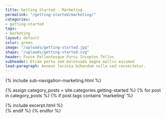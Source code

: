 ```yaml
---
title: Getting Started - Marketing
permalink: "/getting-started/marketing/"
categories:
- getting-started
tags:
- marketing
layout: default
color: green
image: "/uploads/getting-started.jpg"
shape: "/uploads/getting-started.svg"
header: Fusce Pellentesque Purus Inceptos Tellus
subheader: Etiam porta sem malesuada magna mollis euismod
lead-paragraph: Aenean lacinia bibendum nulla sed consectetur.
---
```


{% include sub-navigation-marketing.html %}

<div class="category__content__wrap">
<div class="row category__content" id="category__content">


{% assign category_posts = site.categories.getting-started %}
{% for post in category_posts %}
{% if post.tags contains 'marketing' %}
<div class="small-12 medium-6 large-4 columns">
{% include excerpt.html %}
</div>
{% endif %}
{% endfor %}
</div>
</div>